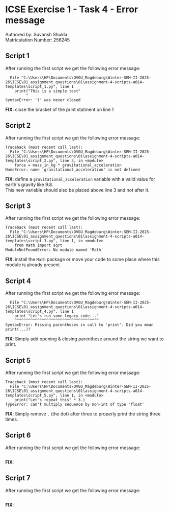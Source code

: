 # ICSE Exercise 1 - Task 4 - Error message

Authored by: Suvansh Shukla  
Matriculation Number: 256245

## Script 1

After running the first script we get the following error message:

```console
  File "C:\Users\HP\Documents\OVGU_Magdeburg\Winter-SEM-II-2025-26\ICSE\01_assignment_questions\01\assignment-4-scripts-a014-templates\script_1.py", line 1
    print("This is a simple test"
         ^
SyntaxError: '(' was never closed
```

**FIX**: close the bracket of the print statment on line 1

## Script 2

After running the first script we get the following error message:

```console
Traceback (most recent call last):
  File "C:\Users\HP\Documents\OVGU_Magdeburg\Winter-SEM-II-2025-26\ICSE\01_assignment_questions\01\assignment-4-scripts-a014-templates\script_2.py", line 3, in <module>
    force = mass_in_kg * gravitational_acceleration
NameError: name 'gravitational_acceleration' is not defined
```

**FIX**: define a `gravitational_acceleration` variable with a valid value for earth's gravity like 9.8.  
This new variable should also be placed above line 3 and not after it.

## Script 3

After running the first script we get the following error message:

```console
Traceback (most recent call last):
  File "C:\Users\HP\Documents\OVGU_Magdeburg\Winter-SEM-II-2025-26\ICSE\01_assignment_questions\01\assignment-4-scripts-a014-templates\script_3.py", line 1, in <module>
    from Math import sqrt
ModuleNotFoundError: No module named 'Math'
```

**FIX**: install the `Math` package or move your code to some place where this module is already present

## Script 4

After running the first script we get the following error message:

```console
  File "C:\Users\HP\Documents\OVGU_Magdeburg\Winter-SEM-II-2025-26\ICSE\01_assignment_questions\01\assignment-4-scripts-a014-templates\script_4.py", line 1
    print "Let's run some legacy code..."
    ^^^^^^^^^^^^^^^^^^^^^^^^^^^^^^^^^^^^^
SyntaxError: Missing parentheses in call to 'print'. Did you mean print(...)?
```

**FIX**: Simply add opening & closing parenthese around the string we want to print.

## Script 5

After running the first script we get the following error message:

```console
Traceback (most recent call last):
  File "C:\Users\HP\Documents\OVGU_Magdeburg\Winter-SEM-II-2025-26\ICSE\01_assignment_questions\01\assignment-4-scripts-a014-templates\script_5.py", line 1, in <module>
    print("Let's repeat this" * 3.)
TypeError: can't multiply sequence by non-int of type 'float'
```

**FIX**: Simply remove `.` (the dot) after three to properly print the string three times.

## Script 6

After running the first script we get the following error message:

```console

```

**FIX**:

## Script 7

After running the first script we get the following error message:

```console

```

**FIX**:

